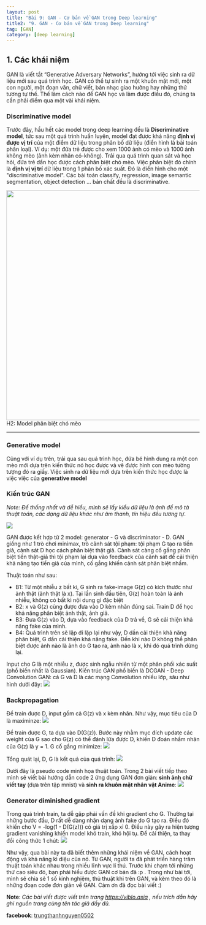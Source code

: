 ```yaml
---
layout: post
title: "Bài 9: GAN - Cơ bản về GAN trong Deep learning"
title2: "9. GAN - Cơ bản về GAN trong Deep learning"
tag: [GAN]
category: [deep learning]
---
```



## 1. Các khái niệm
GAN là viết tắt  “Generative Adversary Networks”, hướng tới việc sinh ra dữ liệu mới sau quá trình học. GAN có thể tự sinh ra một khuôn mặt mới, một con người, một đoạn văn, chữ viết, bản nhạc giao hưởng hay những thứ tương tự thế. Thế làm cách nào để GAN học và làm được điều đó, chúng ta cần phải điểm qua một vài khái niệm.

### Discriminative model
Trước đây, hầu hết các model trong deep learning đều là  **Discriminative model**, tức sau một quá trình huấn luyện, model đạt được khả năng **định vị được vị trí** của một điểm dữ liệu trong phân bố dữ liệu (điển hình là bài toán phân loại). Ví dụ: một đứa trẻ được cho xem 1000 ảnh có mèo và 1000 ảnh không mèo (ảnh kèm nhãn có-không). Trải qua quá trình quan sát và học hỏi, đứa trẻ dần học được cách phân biệt chó mèo. Việc phân biệt đó chính là **định vị vị trí** dữ liệu trong 1 phân bố xác suất. Đó là điển hình cho một "discriminative model". Các bài toán classify, regression, image semantic segmentation, object detection ... bản chất đều là discriminative.

<!-- image code -->
<div class="imgcap">
    <div >
        <img src="/assets/8-gan/2.png" width="600">
    </div>
    <div class="thecap">H2: Model phân biệt chó mèo </div>
</div>
<hr>

### Generative model
Cũng với ví dụ trên, trải qua sau quá trình học, đứa bé hình dung ra một con mèo mới dựa trên kiến thức nó học được và vẽ được hình con mèo tưởng tượng đó ra giấy. Việc sinh ra dữ liệu mới dựa trên kiến thức học được là việc việc của **generative model**

### Kiến trúc GAN
*Note: Để  thống nhất và dễ hiểu, mình sẽ lấy kiểu dữ liệu là ảnh để mô tả thuật toán, các dạng dữ liệu khác như âm thanh, tín hiệu đều tương tự*.

![](https://images.viblo.asia/62b5d181-c206-4fbf-a808-36c7f10f83aa.png)

GAN được kết hợp từ 2 model: generator - G và discriminator - D. GAN giống như 1 trò chơi minimax, trò cảnh sát tội phạm: tội phạm G tạo ra tiền giả, cảnh sát D học cách phân biệt thật giả. Cảnh sát càng cố gắng phân biệt tiền thật-giả thì tội phạm lại dựa vào feedback của cảnh sát để cải thiện khả năng tạo tiền giả của mình, cố gắng khiến cảnh sát phân biệt nhầm.

Thuật toán như sau:
+ B1: Từ một nhiễu z bất kì, G sinh ra fake-image G(z) có kích thước như ảnh thật (ảnh thật là x). Tại lần sinh đầu tiên, G(z) hoàn toàn là ảnh nhiễu, không có bất kì nội dung gì đặc biệt
+ B2: x và G(z) cùng được đưa vào D kèm nhãn đúng sai. Train D để học khả năng phân biệt ảnh thật, ảnh giả. 
+ B3: Đưa G(z) vào D, dựa vào feedback của D trả về, G sẽ cải thiện khả năng fake của mình.
+ B4: Quá trình trên sẽ lặp đi lặp lại như vậy, D dần cải thiện khả năng phân biệt, G dần cải thiện khả năng fake. Đến khi nào D không thể phân biệt được ảnh nào là ảnh do G tạo ra, ảnh nào là x, khi đó quá trình dừng lại.

Input cho G là một nhiễu z, được sinh ngẫu nhiên từ một phân phối xác suất (phổ biến nhất là Gaussian). Kiến trúc GAN phổ biến là DCGAN - Deep Convolution GAN: cả G và D là các mạng Convolution nhiều lớp, sâu như hình dưới đây:
![](https://images.viblo.asia/27269c25-dc53-4f25-ba16-5c583747156e.png)


### Backpropagation
Để train được D, input gồm cả G(z) và x kèm nhãn. Như vậy, mục tiêu của D là maximinze:
![](https://images.viblo.asia/2abd515a-98fa-4db4-95f3-0f22ecb159e8.png)

Để train được G, ta dựa vào D(G(z)). Bước này nhằm mục đích update các weight của G sao cho G(z) có thể đánh lừa được D, khiến D đoán nhầm nhãn của G(z) là y = 1.  G cố gắng minimize:
![](https://images.viblo.asia/3d6484aa-7b7d-40dc-a691-6377caa168ff.png)

Tổng quát lại, D, G là kết quả của quá trình:
![](https://images.viblo.asia/3236d303-e3d3-40f7-aaae-0935d01507e3.png)

Dưới đây là pseudo code minh họa thuật toán. Trong 2 bài viết tiếp theo mình sẽ viết bài hướng dẫn code 2 ứng dụng GAN đơn giản: **sinh ảnh chữ viết tay** (dựa trên tập mnist) và **sinh ra khuôn mặt nhân vật Anime**:
![](https://images.viblo.asia/5f0843b6-5cbf-48f0-b180-ee973e1ad831.png)

### Generator diminished gradient
Trong quá trình train, ta dễ gặp phải vấn đề khi gradient cho G. Thường tại những bước đầu, D rất dễ dàng nhận dạng ảnh fake do G tạo ra. Điều đó khiến cho  V = -log(1 - D(G(z)))  có giá trị xấp xỉ 0. Điều này gây ra hiện tượng gradient vanishing khiến model khó train, khó hội tụ. Để cải thiện,  ta thay đổi công thức 1 chút:
![](https://images.viblo.asia/f42d99cb-3f73-428a-ac3b-1df7fbdba49d.jpeg)

Như vậy, qua bài này ta đã biết thêm những khái niệm về GAN, cách hoạt động và khả năng kì diệu của nó. Từ GAN, người ta đã phát triển hàng trăm thuật toán khác nhau trong nhiều lĩnh vực lí thú. Trước khi chạm tới những thứ cao siêu đó, bạn phải hiểu được GAN cơ bản đã :p . Trong như bài tới, mình sẽ chia sẻ 1 số kinh nghiệm, thủ thuật khi trên GAN, và kèm theo đó là những đoạn code đơn giản về GAN. Cảm ơn đã đọc bài viết :)

**Note**: *Các bài viết được viết trên trang https://viblo.asia , nếu trích dẫn hãy ghi nguồn trang cùng tên tác giả đầy đủ.*

**facebook**: [trungthanhnguyen0502](https://www.facebook.com/trungthanhnguyen0502)